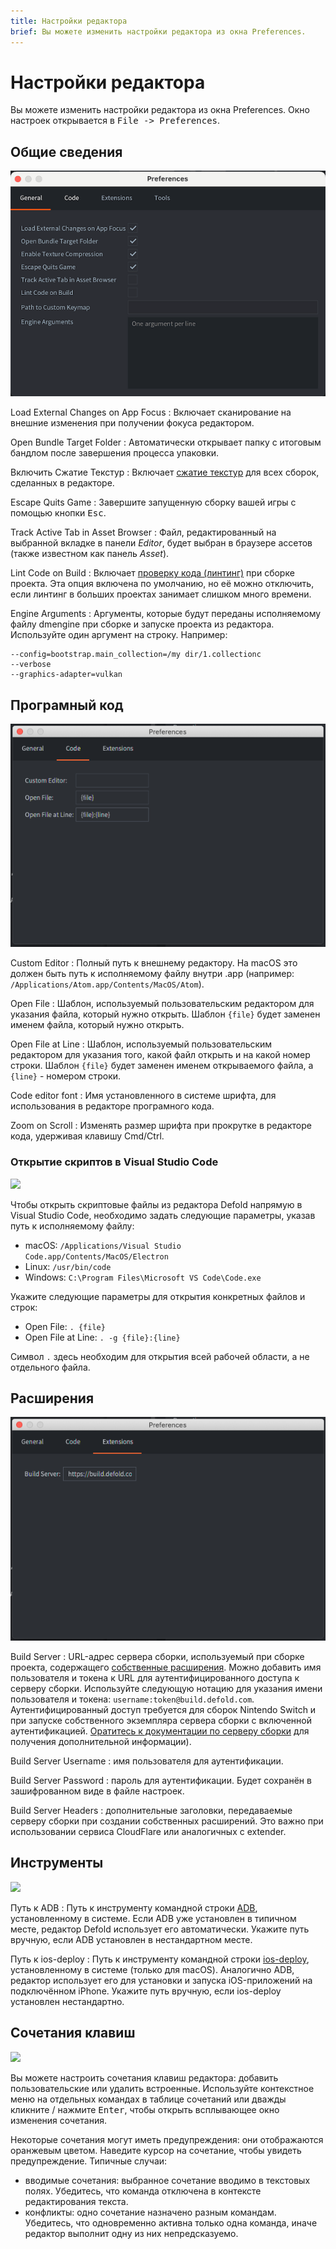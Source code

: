 ```yaml
---
title: Настройки редактора
brief: Вы можете изменить настройки редактора из окна Preferences.
---
```


# Настройки редактора

Вы можете изменить настройки редактора из окна Preferences. Окно настроек открывается в <kbd>File -> Preferences</kbd>.

## Общие сведения

![](images/editor/preferences_general.png)

Load External Changes on App Focus
: Включает сканирование на внешние изменения при получении фокуса редактором.

Open Bundle Target Folder
: Автоматически открывает папку с итоговым бандлом после завершения процесса упаковки.

Включить Сжатие Текстур
: Включает [сжатие текстур](/manuals/texture-profiles) для всех сборок, сделанных в редакторе.

Escape Quits Game
: Завершите запущенную сборку вашей игры с помощью кнопки <kbd>Esc</kbd>.

Track Active Tab in Asset Browser
: Файл, редактированный на выбранной вкладке в панели *Editor*, будет выбран в браузере ассетов (также известном как панель *Asset*).

Lint Code on Build
: Включает [проверку кода (линтинг)](/manuals/writing-code/#linting-configuration) при сборке проекта. Эта опция включена по умолчанию, но её можно отключить, если линтинг в больших проектах занимает слишком много времени.

Engine Arguments
: Аргументы, которые будут переданы исполняемому файлу dmengine при сборке и запуске проекта из редактора.
Используйте один аргумент на строку. Например:
```
--config=bootstrap.main_collection=/my dir/1.collectionc
--verbose
--graphics-adapter=vulkan
```


## Програмный код

![](images/editor/preferences_code.png)

Custom Editor
: Полный путь к внешнему редактору. На macOS это должен быть путь к исполняемому файлу внутри .app (например: `/Applications/Atom.app/Contents/MacOS/Atom`).

Open File
: Шаблон, используемый пользовательским редактором для указания файла, который нужно открыть. Шаблон `{file}` будет заменен именем файла, который нужно открыть.

Open File at Line
: Шаблон, используемый пользовательским редактором для указания того, какой файл открыть и на какой номер строки. Шаблон `{file}` будет заменен именем открываемого файла, а `{line}` - номером строки.

Code editor font
: Имя установленного в системе шрифта, для использования в редакторе програмного кода.

Zoom on Scroll
: Изменять размер шрифта при прокрутке в редакторе кода, удерживая клавишу Cmd/Ctrl.


### Открытие скриптов в Visual Studio Code

![](images/editor/preferences_vscode.png)

Чтобы открыть скриптовые файлы из редактора Defold напрямую в Visual Studio Code, необходимо задать следующие параметры, указав путь к исполняемому файлу:

- macOS: `/Applications/Visual Studio Code.app/Contents/MacOS/Electron`
- Linux: `/usr/bin/code`
- Windows: `C:\Program Files\Microsoft VS Code\Code.exe`

Укажите следующие параметры для открытия конкретных файлов и строк:

- Open File: `. {file}`
- Open File at Line: `. -g {file}:{line}`

Символ `.` здесь необходим для открытия всей рабочей области, а не отдельного файла.


## Расширения

![](images/editor/preferences_extensions.png)

Build Server
: URL-адрес сервера сборки, используемый при сборке проекта, содержащего [собственные расширения](/manuals/extensions). Можно добавить имя пользователя и токена к URL для аутентифицированного доступа к серверу сборки. Используйте следующую нотацию для указания имени пользователя и токена: `username:token@build.defold.com`. Аутентифицированный доступ требуется для сборок Nintendo Switch и при запуске собственного экземпляра сервера сборки с включенной аутентификацией. [Оратитесь к документации по серверу сборки](https://github.com/defold/extender/blob/dev/README_SECURITY.md) для получения дополнительной информации).

Build Server Username
: имя пользователя для аутентификации.

Build Server Password
: пароль для аутентификации. Будет сохранён в зашифрованном виде в файле настроек.

Build Server Headers
: дополнительные заголовки, передаваемые серверу сборки при создании собственных расширений. Это важно при использовании сервиса CloudFlare или аналогичных с extender.

## Инструменты

![](images/editor/preferences_tools.png)

Путь к ADB
: Путь к инструменту командной строки [ADB](https://developer.android.com/tools/adb), установленному в системе. Если ADB уже установлен в типичном месте, редактор Defold использует его автоматически. Укажите путь вручную, если ADB установлен в нестандартном месте.

Путь к ios-deploy
: Путь к инструменту командной строки [ios-deploy](https://github.com/ios-control/ios-deploy), установленному в системе (только для macOS). Аналогично ADB, редактор использует его для установки и запуска iOS-приложений на подключённом iPhone. Укажите путь вручную, если ios-deploy установлен нестандартно.

## Сочетания клавиш

![](images/editor/preferences_keymap.png)

Вы можете настроить сочетания клавиш редактора: добавить пользовательские или удалить встроенные. Используйте контекстное меню на отдельных командах в таблице сочетаний или дважды кликните / нажмите <kbd>Enter</kbd>, чтобы открыть всплывающее окно изменения сочетания.

Некоторые сочетания могут иметь предупреждения: они отображаются оранжевым цветом. Наведите курсор на сочетание, чтобы увидеть предупреждение. Типичные случаи:
- вводимые сочетания: выбранное сочетание вводимо в текстовых полях. Убедитесь, что команда отключена в контексте редактирования текста.
- конфликты: одно сочетание назначено разным командам. Убедитесь, что одновременно активна только одна команда, иначе редактор выполнит одну из них непредсказуемо.
